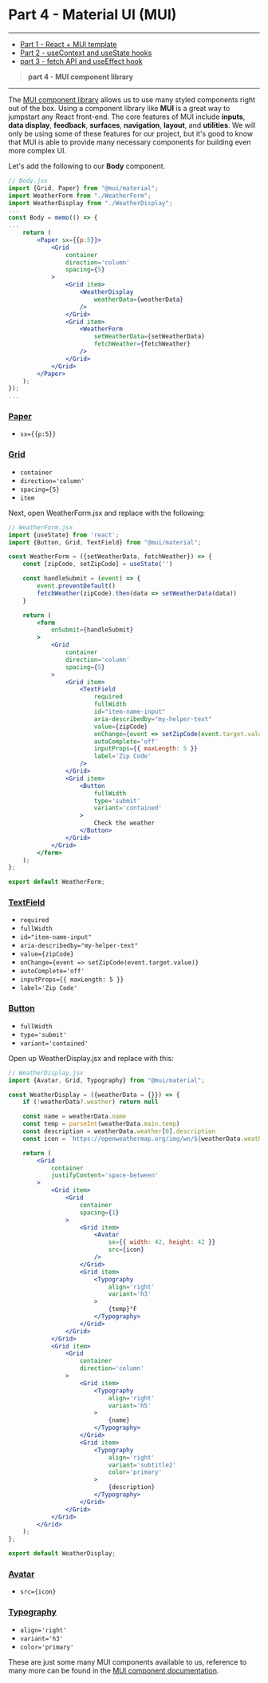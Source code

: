 # Part 4 - Material UI (MUI)
___
+ [Part 1 - React + MUI template](https://github.com/rosealexander/react-mui-workshop/tree/part1-react+mui-template)
+ [Part 2 - useContext and useState hooks](https://github.com/rosealexander/react-mui-workshop/tree/part2-useContext%26useState)
+ [part 3 - fetch API and useEffect hook](https://github.com/rosealexander/react-mui-workshop/tree/part3-useEffect)
> **part 4 - MUI component library**
___
The [MUI component library]() allows us to use many styled components right out of the box. Using a component library 
like **MUI** is a great way to jumpstart any React front-end. The core features of MUI include **inputs**, 
**data display**, **feedback**, **surfaces**, **navigation**, **layout**, and **utilities**. We will only be using some 
of these features for our project, but it's good to know that MUI is able to provide many necessary components for 
building even more complex UI. 

Let's add the following to our **Body** component. 
```jsx
// Body.jsx
import {Grid, Paper} from "@mui/material";
import WeatherForm from "./WeatherForm";
import WeatherDisplay from "./WeatherDisplay";
...
const Body = memo(() => {
...
    return (
        <Paper sx={{p:5}}>
            <Grid
                container
                direction='column'
                spacing={5}
            >
                <Grid item>
                    <WeatherDisplay
                        weatherData={weatherData}
                    />
                </Grid>
                <Grid item>
                    <WeatherForm
                        setWeatherData={setWeatherData}
                        fetchWeather={fetchWeather}
                    />
                </Grid>
            </Grid>
        </Paper>
    );
});
...
```

### [Paper](https://mui.com/material-ui/api/paper/)
- `sx={{p:5}}`
### [Grid](https://mui.com/material-ui/api/grid/)
- `container`
- `direction='column'`
- `spacing={5}`
- `item`

Next, open WeatherForm.jsx and replace with the following:
```jsx
// WeatherForm.jsx
import {useState} from 'react';
import {Button, Grid, TextField} from "@mui/material";

const WeatherForm = ({setWeatherData, fetchWeather}) => {
    const [zipCode, setZipCode] = useState('')

    const handleSubmit = (event) => {
        event.preventDefault()
        fetchWeather(zipCode).then(data => setWeatherData(data))
    }

    return (
        <form
            onSubmit={handleSubmit}
        >
            <Grid
                container
                direction='column'
                spacing={5}
            >
                <Grid item>
                    <TextField
                        required
                        fullWidth
                        id="item-name-input"
                        aria-describedby="my-helper-text"
                        value={zipCode}
                        onChange={event => setZipCode(event.target.value)}
                        autoComplete='off'
                        inputProps={{ maxLength: 5 }}
                        label='Zip Code'
                    />
                </Grid>
                <Grid item>
                    <Button
                        fullWidth
                        type='submit'
                        variant='contained'
                    >
                        Check the weather
                    </Button>
                </Grid>
            </Grid>
        </form>
    );
};

export default WeatherForm;
```

### [TextField](https://mui.com/material-ui/api/text-field/)
- `required`
- `fullWidth`
- `id="item-name-input"`
- `aria-describedby="my-helper-text"`
- `value={zipCode}`
- `onChange={event => setZipCode(event.target.value)}`
- `autoComplete='off'`
- `inputProps={{ maxLength: 5 }}`
- `label='Zip Code'`

### [Button](https://mui.com/material-ui/api/button/)
- `fullWidth`
- `type='submit'`
- `variant='contained'`

Open up WeatherDisplay.jsx and replace with this:
```jsx
// WeatherDisplay.jsx
import {Avatar, Grid, Typography} from "@mui/material";

const WeatherDisplay = ({weatherData = {}}) => {
    if (!weatherData?.weather) return null

    const name = weatherData.name
    const temp = parseInt(weatherData.main.temp)
    const description = weatherData.weather[0].description
    const icon = `https://openweathermap.org/img/wn/${weatherData.weather[0].icon}@2x.png`

    return (
        <Grid
            container
            justifyContent='space-between'
        >
            <Grid item>
                <Grid
                    container
                    spacing={1}
                >
                    <Grid item>
                        <Avatar
                            sx={{ width: 42, height: 42 }}
                            src={icon}
                        />
                    </Grid>
                    <Grid item>
                        <Typography
                            align='right'
                            variant='h3'
                        >
                            {temp}°F
                        </Typography>
                    </Grid>
                </Grid>
            </Grid>
            <Grid item>
                <Grid
                    container
                    direction='column'
                >
                    <Grid item>
                        <Typography
                            align='right'
                            variant='h5'
                        >
                            {name}
                        </Typography>
                    </Grid>
                    <Grid item>
                        <Typography
                            align='right'
                            variant='subtitle2'
                            color='primary'
                        >
                            {description}
                        </Typography>
                    </Grid>
                </Grid>
            </Grid>
        </Grid>
    );
};

export default WeatherDisplay;
```
### [Avatar](https://mui.com/material-ui/api/avatar/)
- `src={icon}`

### [Typography](https://mui.com/material-ui/api/typography/)
- `align='right'`
- `variant='h3'`
- `color='primary'`

These are just some many MUI components available to us, reference to many more can be found in the 
[MUI component documentation](https://mui.com/material-ui/getting-started/supported-components/).
